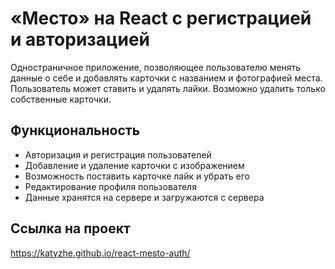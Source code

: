 # «Место» на React с регистрацией и авторизацией

Одностраничное приложение, позволяющее пользователю менять данные о себе и добавлять карточки с названием и фотографией места.
Пользователь может ставить и удалять лайки. Возможно удалить только собственные карточки.

## Функциональность

* Авторизация и регистрация пользователей
* Добавление и удаление карточки с изображением
* Возможность поставить карточке лайк и убрать его
* Редактирование профиля пользователя
* Данные хранятся на сервере и загружаются с сервера

## Ссылка на проект  
https://katyzhe.github.io/react-mesto-auth/

